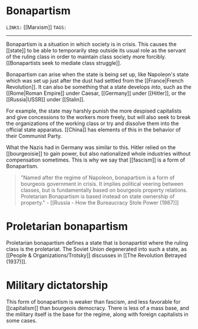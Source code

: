 # Bonapartism
`LINKS:` [[Marxism]]
`TAGS:`

---
Bonapartism is a situation in which society is in crisis. This causes the [[state]] to be able to temporarily step outside its usual role as the servant of the ruling class in order to maintain class society more forcibly. [[Bonapartists seek to mediate class struggle]]. 

 Bonapartism can arise when the state is being set up, like Napoleon's state which was set up just after the dust had settled from the [[France|French Revolution]]. It can also be something that a state develops *into*, such as the [[Rome|Roman Empire]] under Caesar, [[Germany]] under [[Hitler]], or the [[Russia|USSR]] under [[Stalin]]. 

For example, the state may harshly punish the more despised capitalists and give concessions to the workers more freely, but will also seek to break the organizations of the working class or try and dissolve them into the official state apparatus. [[China]] has elements of this in the behavior of their Communist Party. 

What the Nazis had in Germany was similar to this. Hitler relied on the [[bourgeoisie]] to gain power, but also nationalized whole industries without compensation sometimes. This is why we say that [[fascism]] is a form of Bonapartism.

> "Named after the regime of Napoleon, bonapartism is a form of bourgeois government in crisis. It implies political veering between classes, but is fundamentally based on bourgeois property relations. Proletarian Bonapartism is based instead on state ownership of property." 
> \- [[Russia - How the Bureaucracy Stole Power (1987)]]

# Proletarian bonapartism
Proletarian bonapartism defines a state that is bonapartist where the ruling class is the proletariat. The Soviet Union degenerated into such a state, as [[People & Organizations/Trotsky]] discusses in [[The Revolution Betrayed (1937)]]. 

# Military dictatorship
This form of bonapartism is weaker than fascism, and less favorable for [[capitalism]] than bourgeois democracy. There is less of a mass base, and the military itself is the base for the regime, along with foreign capitalists in some cases. 